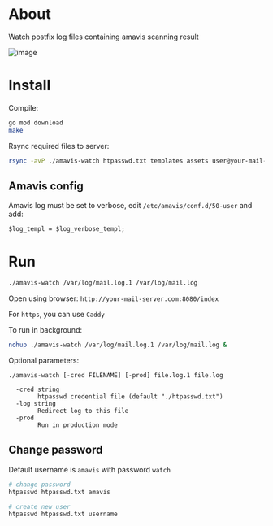 # About

Watch postfix log files containing amavis scanning result

![image](https://user-images.githubusercontent.com/665559/132325746-c8b20ace-2f2d-4843-bf4a-074e34f0292d.png)


# Install

Compile:

```bash
go mod download
make
```

Rsync required files to server:

```bash
rsync -avP ./amavis-watch htpasswd.txt templates assets user@your-mail-server.com:
```

## Amavis config

Amavis log must be set to verbose, edit `/etc/amavis/conf.d/50-user` and add:

```
$log_templ = $log_verbose_templ;
```

# Run

```bash
./amavis-watch /var/log/mail.log.1 /var/log/mail.log
```

Open using browser: `http://your-mail-server.com:8080/index`

For `https`, you can use `Caddy`

To run in background:

```bash
nohup ./amavis-watch /var/log/mail.log.1 /var/log/mail.log &
```

Optional parameters:

```
./amavis-watch [-cred FILENAME] [-prod] file.log.1 file.log

  -cred string
    	htpasswd credential file (default "./htpasswd.txt")
  -log string
    	Redirect log to this file
  -prod
    	Run in production mode
```

## Change password

Default username is `amavis` with password `watch`

```bash
# change password
htpasswd htpasswd.txt amavis

# create new user
htpasswd htpasswd.txt username
```

